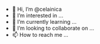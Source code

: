 - 👋 Hi, I’m @celainica
- 👀 I’m interested in ...
- 🌱 I’m currently learning ...
- 💞️ I’m looking to collaborate on ...
- 📫 How to reach me ...

<!---
celainica/celainica is a ✨ special ✨ repository because its `README.md` (this file) appears on your GitHub profile.
You can click the Preview link to take a look at your changes.
--->
